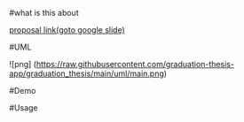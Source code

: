 #what is this about

[proposal link(goto google slide)](https://docs.google.com/presentation/d/1GKUPFWZzB3xPCd55HY_4h1yUJOsplH0LWmvnU8Fxl6w/edit#slide=id.p)

#UML

![png] (https://raw.githubusercontent.com/graduation-thesis-app/graduation_thesis/main/uml/main.png)

#Demo

#Usage
